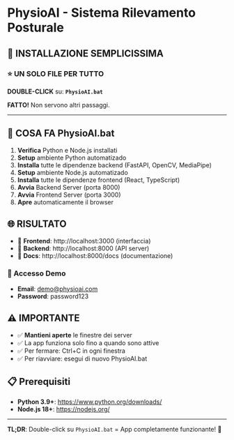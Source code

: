 # PhysioAI - Sistema Rilevamento Posturale

## 🚀 INSTALLAZIONE SEMPLICISSIMA

### ⭐ UN SOLO FILE PER TUTTO

**DOUBLE-CLICK** su: **`PhysioAI.bat`**

**FATTO!** Non servono altri passaggi.

---

## 🎯 COSA FA PhysioAI.bat

1. **Verifica** Python e Node.js installati
2. **Setup** ambiente Python automatizado  
3. **Installa** tutte le dipendenze backend (FastAPI, OpenCV, MediaPipe)
4. **Setup** ambiente Node.js automatizado
5. **Installa** tutte le dipendenze frontend (React, TypeScript)
6. **Avvia** Backend Server (porta 8000)
7. **Avvia** Frontend Server (porta 3000)  
8. **Apre** automaticamente il browser

## 🌐 RISULTATO

- 📱 **Frontend**: http://localhost:3000 (interfaccia)
- 🔧 **Backend**: http://localhost:8000 (API server)
- 📖 **Docs**: http://localhost:8000/docs (documentazione)

### 🔑 Accesso Demo
- **Email**: demo@physioai.com
- **Password**: password123

## ⚠️ IMPORTANTE

- ✅ **Mantieni aperte** le finestre dei server
- ✅ La app funziona solo fino a quando sono attive
- ✅ Per fermare: Ctrl+C in ogni finestra
- ✅ Per riavviare: esegui di nuovo PhysioAI.bat

## 📋 Prerequisiti

- **Python 3.9+**: https://www.python.org/downloads/
- **Node.js 18+**: https://nodejs.org/

---

**TL;DR**: Double-click su `PhysioAI.bat` = App completamente funzionante! 🎉